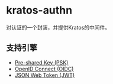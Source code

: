 # kratos-authn

对认证的一个封装，并提供Kratos的中间件。

## 支持引擎

- [Pre-shared Key (PSK)](https://en.wikipedia.org/wiki/Pre-shared_key)
- [OpenID Connect (OIDC)](https://openid.net/connect/)
- [JSON Web Token (JWT)](https://jwt.io/)
